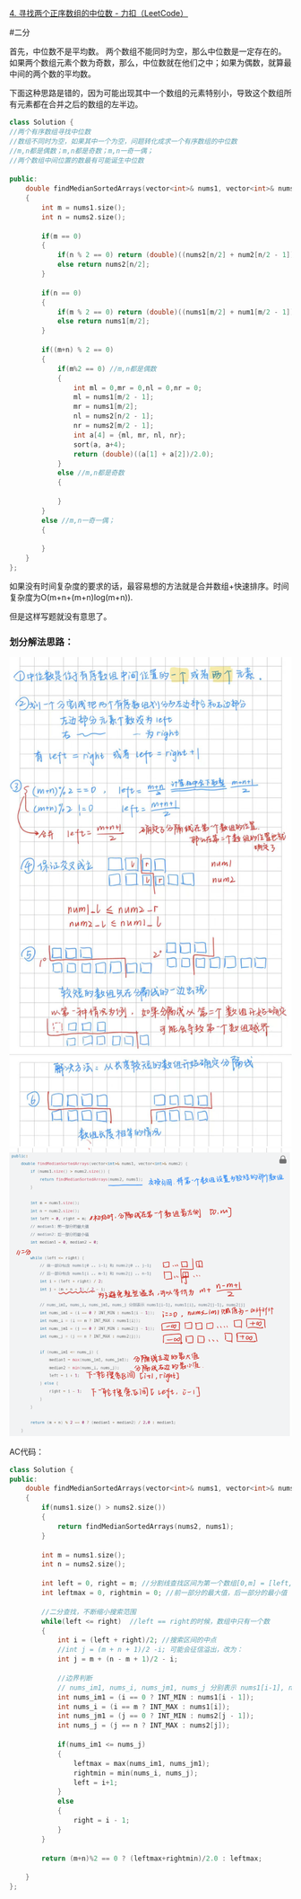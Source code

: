 
[4. 寻找两个正序数组的中位数 - 力扣（LeetCode）](https://leetcode.cn/problems/median-of-two-sorted-arrays/solutions/258842/xun-zhao-liang-ge-you-xu-shu-zu-de-zhong-wei-s-114/)

#二分 

首先，中位数不是平均数。
两个数组不能同时为空，那么中位数是一定存在的。
如果两个数组元素个数为奇数，那么，中位数就在他们之中；如果为偶数，就算最中间的两个数的平均数。


下面这种思路是错的，因为可能出现其中一个数组的元素特别小，导致这个数组所有元素都在合并之后的数组的左半边。
```cpp
class Solution {
//两个有序数组寻找中位数
//数组不同时为空，如果其中一个为空，问题转化成求一个有序数组的中位数
//m,n都是偶数；m,n都是奇数；m,n一奇一偶；
//两个数组中间位置的数最有可能诞生中位数

public:
    double findMedianSortedArrays(vector<int>& nums1, vector<int>& nums2) 
    {
        int m = nums1.size();
        int n = nums2.size();

        if(m == 0)
        {
            if(n % 2 == 0) return (double)((nums2[n/2] + num2[n/2 - 1])/2.0);
            else return nums2[n/2];
        }

        if(n == 0)
        {
            if(m % 2 == 0) return (double)((nums1[m/2] + num1[m/2 - 1])/2.0);
            else return nums1[m/2];
        }

        if((m+n) % 2 == 0)
        {
            if(m%2 == 0) //m,n都是偶数
            {
                int ml = 0,mr = 0,nl = 0,nr = 0;
                ml = nums1[m/2 - 1];
                mr = nums1[m/2];
                nl = nums2[n/2 - 1];
                nr = nums2[m/2 - 1];
                int a[4] = {ml, mr, nl, nr};
                sort(a, a+4);
                return (double)((a[1] + a[2])/2.0);
            }
            else //m,n都是奇数
            {
                
            }
        }
        else //m,n一奇一偶；
        {

        }
    }
}; 
```

如果没有时间复杂度的要求的话，最容易想的方法就是合并数组+快速排序。时间复杂度为O(m+n+(m+n)log(m+n)).

但是这样写题就没有意思了。


### 划分解法思路：

![](../zpicturestore/微信图片_20250326173236.jpg)
![](../zpicturestore/微信图片_20250326173316.png)



AC代码：
```cpp
class Solution {
public:
    double findMedianSortedArrays(vector<int>& nums1, vector<int>& nums2) 
    {
        if(nums1.size() > nums2.size())
        {
            return findMedianSortedArrays(nums2, nums1);
        }

        int m = nums1.size();
        int n = nums2.size();

        int left = 0, right = m; //分割线查找区间为第一个数组[0,m] = [left, right]
        int leftmax = 0, rightmin = 0; //前一部分的最大值，后一部分的最小值 

        //二分查找，不断缩小搜索范围
        while(left <= right)  //left == right的时候，数组中只有一个数
        {
            int i = (left + right)/2; //搜索区间的中点
            //int j = (m + n + 1)/2 -i; 可能会征信溢出，改为：
            int j = m + (n - m + 1)/2 - i;

            //边界判断
            // nums_im1, nums_i, nums_jm1, nums_j 分别表示 nums1[i-1], nums1[i], nums2[j-1], nums2[j]
            int nums_im1 = (i == 0 ? INT_MIN : nums1[i - 1]);
            int nums_i = (i == m ? INT_MAX : nums1[i]);
            int nums_jm1 = (j == 0 ? INT_MIN : nums2[j - 1]);
            int nums_j = (j == n ? INT_MAX : nums2[j]);

            if(nums_im1 <= nums_j)
            {
                leftmax = max(nums_im1, nums_jm1);
                rightmin = min(nums_i, nums_j);
                left = i+1;
            }
            else
            {
                right = i - 1;
            }
        }

        return (m+n)%2 == 0 ? (leftmax+rightmin)/2.0 : leftmax;

    }
};
```

